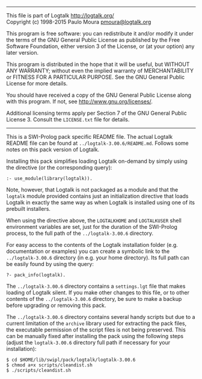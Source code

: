 ________________________________________________________________________

This file is part of Logtalk <http://logtalk.org/>  
Copyright (c) 1998-2015 Paulo Moura <pmoura@logtalk.org>

This program is free software: you can redistribute it and/or modify
it under the terms of the GNU General Public License as published by
the Free Software Foundation, either version 3 of the License, or
(at your option) any later version.

This program is distributed in the hope that it will be useful,
but WITHOUT ANY WARRANTY; without even the implied warranty of
MERCHANTABILITY or FITNESS FOR A PARTICULAR PURPOSE.  See the
GNU General Public License for more details.

You should have received a copy of the GNU General Public License
along with this program.  If not, see <http://www.gnu.org/licenses/>.

Additional licensing terms apply per Section 7 of the GNU General
Public License 3. Consult the `LICENSE.txt` file for details.
________________________________________________________________________


This is a SWI-Prolog pack specific README file. The actual Logtalk
README file can be found at `../logtalk-3.00.6/README.md`. Follows
some notes on this pack version of Logtalk.

Installing this pack simplifies loading Logtalk on-demand by simply
using the directive (or the corresponding query):

	:- use_module(library(logtalk)).

Note, however, that Logtalk is not packaged as a module and that the
`logtalk` module provided contains just an initialization directive
that loads Logtalk in exactly the same way as when Logtalk is installed
using one of its prebuilt installers.

When using the directive above, the `LOGTALKHOME` and `LOGTALKUSER`
shell environment variables are set, just for the duration of the
SWI-Prolog process, to the full path of the `../logtalk-3.00.6`
directory.

For easy access to the contents of the Logtalk installation folder
(e.g. documentation or examples) you can create a symbolic link to the
`../logtalk-3.00.6` directory (in e.g. your home directory). Its full
path can be easily found by using the query:

	?- pack_info(logtalk).

The `../logtalk-3.00.6` directory contains a `settings.lgt` file that
makes loading of Logtalk silent. If you make other changes to this file,
or to other contents of the `../logtalk-3.00.6` directory, be sure to
make a backup before upgrading or removing this pack.

The `../logtalk-3.00.6` directory contains several handy scripts but due
to a current limitation of the `archive` library used for extracting the
pack files, the executable permission of the script files is not being
preserved. This can be manually fixed after installing the pack using
the following steps (adjust the `logtalk-3.00.6` directory full path if
necessary for your installation):

	$ cd $HOME/lib/swipl/pack/logtalk/logtalk-3.00.6
	$ chmod a+x scripts/cleandist.sh
	$ ./scripts/cleandist.sh

